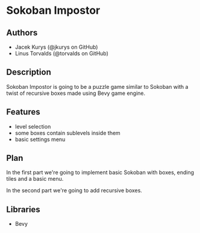 # Sokoban Impostor

## Authors
- Jacek Kurys (@jkurys on GitHub)
- Linus Torvalds (@torvalds on GitHub)

## Description
Sokoban Impostor is going to be a puzzle game similar to Sokoban with a twist of recursive boxes made using Bevy game engine.

## Features
- level selection
- some boxes contain sublevels inside them
- basic settings menu

## Plan
In the first part we're going to implement basic Sokoban with boxes, ending tiles and a basic menu.

In the second part we're going to add recursive boxes.

## Libraries
- Bevy
